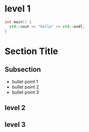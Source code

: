 
# level 1

```c++
int main() {
  std::cout << "hello" << std::endl;
}
```

# Section Title
## Subsection
- bullet point 1
- bullet point 2
- bullet point 3
## level 2

## level 3

